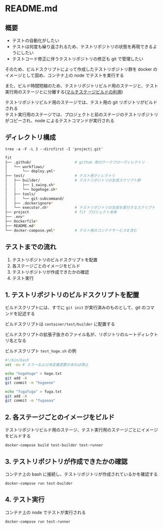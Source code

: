 # README.md

## 概要
- テストの自動化がしたい
- テストは何度も繰り返されるため、テストリポジトリの状態を再現できるようにしたい  
- テストコード修正に伴うテストリポジトリの修正も git で管理したい

そのため、ビルドスクリプトによって作成したテストリポジトリ群を docker のイメージとして固め、コンテナ上の node でテストを実行する

また、ビルド時間短縮のため、テストリポジトリビルド用のステージと、テスト実行用のステージとに分離する([マルチステージビルドの利用](https://matsuand.github.io/docs.docker.jp.onthefly/develop/develop-images/multistage-build/))

テストリポジトリビルド用のステージでは、テスト用の git リポジトリがビルドされる  
テスト実行用のステージでは、プロジェクトと前のステージのテストリポジトリがコピーされ、node によるテストコマンドが実行される

## ディレクトリ構成
`tree -a -F -L 3 --dirsfirst -I 'project|.git'`
```bash
fit
├── .github/                    # github 用のワークフローディレクトリ
│   └── workflows/
│       └── deploy.yml*
├── test/                       # テスト用ディレクトリ
│   ├── builder/                # テストリポジトリの生成スクリプト群
│   │   ├── 1_swing.sh*
│   │   └── hogehoge.sh*
│   ├── tools/
│   │   └── git-subcommand/
│   ├── .dockerignore*
│   └── executor.sh*            # テストリポジトリの生成を実行するスクリプト
├── project                     # fit プロジェクト本体
├── .env*
├── Dockerfile*
├── README.md*
└── docker-compose.yml*         # テスト用のコンテナサービスを含む
```

## テストまでの流れ
1. テストリポジトリのビルドスクリプトを配置
2. 各ステージごとのイメージをビルド
3. テストリポジトリが作成できたかの確認
4. テスト実行

## 1. テストリポジトリのビルドスクリプトを配置
ビルドスクリプトには、すでに `git init` が実行済みのものとして、git のコマンドを記述する

ビルドスクリプトは `container/test/builder` に配置する

ビルドスクリプトの拡張子抜きのファイル名が、リポジトリのルートディレクトリ名となる

ビルドスクリプト `test_hoge.sh` の例
```bash
#!/bin/bash 
set -eu # エラーおよび未定義変数があれば停止

echo "hogehoge" > hoge.txt
git add -A
git commit -m "hogeeee"

echo "fugafuga" > fuga.txt
git add -A
git commit -m "fugaaaa"
```

## 2. 各ステージごとのイメージをビルド
テストリポジトリビルド用のステージ、テスト実行用のステージごとにイメージをビルドする
```
docker-compose build test-builder test-runner
```

## 3. テストリポジトリが作成できたかの確認
コンテナ上の bash に接続し、テストリポジトリが作成されているかを確認する
```
docker-compose run test-builder
```

## 4. テスト実行
コンテナ上の node でテストが実行される
```
docker-compose run test-runner
```